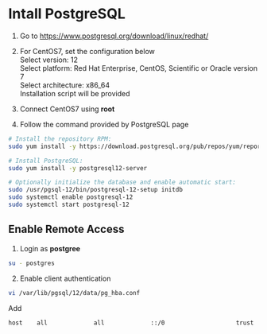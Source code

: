 # Intall PostgreSQL

1. Go to https://www.postgresql.org/download/linux/redhat/

2. For CentOS7, set the configuration below <br>
Select version: 12 <br>
Select platform: Red Hat Enterprise, CentOS, Scientific or Oracle version 7 <br>
Select architecture: x86_64 <br>
Installation script will be provided

3. Connect CentOS7 using **root**

4. Follow the command provided by PostgreSQL page
```bash
# Install the repository RPM:
sudo yum install -y https://download.postgresql.org/pub/repos/yum/reporpms/EL-7-x86_64/pgdg-redhat-repo-latest.noarch.rpm

# Install PostgreSQL:
sudo yum install -y postgresql12-server

# Optionally initialize the database and enable automatic start:
sudo /usr/pgsql-12/bin/postgresql-12-setup initdb
sudo systemctl enable postgresql-12
sudo systemctl start postgresql-12
```

## Enable Remote Access
1. Login as **postgree**
```bash
su - postgres
```

2. Enable client authentication
```bash
vi /var/lib/pgsql/12/data/pg_hba.conf
```
Add
```bash
host    all             all             ::/0                    trust
```



